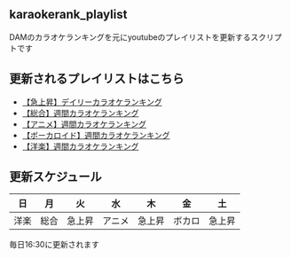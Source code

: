 ## karaokerank_playlist
DAMのカラオケランキングを元にyoutubeのプレイリストを更新するスクリプトです

## 更新されるプレイリストはこちら
- [【急上昇】デイリーカラオケランキング](https://www.youtube.com/watch?v=i1xIC8EhXCk&list=PLyjMYjn1O0UsPlMbkmLL_q5U0jm9LdOv5)
- [【総合】週間カラオケランキング](https://www.youtube.com/watch?v=SX_ViT4Ra7k&list=PLyjMYjn1O0Use7rHs7Hwc_f5cTlyIH2VE)
- [【アニメ】週間カラオケランキング](https://www.youtube.com/watch?v=75p4Qm7sywo&list=PLyjMYjn1O0UsZKbpXHwo-fOOedBDysac5)
- [【ボーカロイド】週間カラオケランキング](https://www.youtube.com/watch?v=VUIEJu4ZSUo&list=PLyjMYjn1O0UsLsVnC5w6eBIdkgVW8L4X9)
- [【洋楽】週間カラオケランキング](https://www.youtube.com/watch?v=PmvT7B3u7II&list=PLyjMYjn1O0UsMUoJjDv3i-XzoVyhNyOga)

## 更新スケジュール

|日|月|火|水|木|金|土|  
|---|---|---|---|---|---|---|
|洋楽|総合|急上昇|アニメ|急上昇|ボカロ|急上昇|

毎日16:30に更新されます
